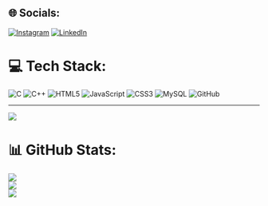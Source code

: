 
## 🌐 Socials:
[![Instagram](https://img.shields.io/badge/Instagram-%23E4405F.svg?logo=Instagram&logoColor=white)](https://instagram.com/anjaney814) [![LinkedIn](https://img.shields.io/badge/LinkedIn-%230077B5.svg?logo=linkedin&logoColor=white)](https://linkedin.com/in/www.linkedin.com/in/anjaney-naik-a0a621294) 

# 💻 Tech Stack:
![C](https://img.shields.io/badge/c-%2300599C.svg?style=flat&logo=c&logoColor=white) ![C++](https://img.shields.io/badge/c++-%2300599C.svg?style=flat&logo=c%2B%2B&logoColor=white) ![HTML5](https://img.shields.io/badge/html5-%23E34F26.svg?style=flat&logo=html5&logoColor=white) ![JavaScript](https://img.shields.io/badge/javascript-%23323330.svg?style=flat&logo=javascript&logoColor=%23F7DF1E) ![CSS3](https://img.shields.io/badge/css3-%231572B6.svg?style=flat&logo=css3&logoColor=white) ![MySQL](https://img.shields.io/badge/mysql-4479A1.svg?style=flat&logo=mysql&logoColor=white) ![GitHub](https://img.shields.io/badge/github-%23121011.svg?style=flat&logo=github&logoColor=white)

---
[![](https://visitcount.itsvg.in/api?id=anjaneyNaik-814&icon=5&color=0)](https://visitcount.itsvg.in)

# 📊 GitHub Stats:
![](https://github-readme-stats.vercel.app/api?username=anjaneyNaik-814&theme=vue-dark&hide_border=false&include_all_commits=false&count_private=false)<br/>
![](https://github-readme-streak-stats.herokuapp.com/?user=anjaneyNaik-814&theme=vue-dark&hide_border=false)<br/>
![](https://github-readme-stats.vercel.app/api/top-langs/?username=anjaneyNaik-814&theme=vue-dark&hide_border=false&include_all_commits=false&count_private=false&layout=compact)


